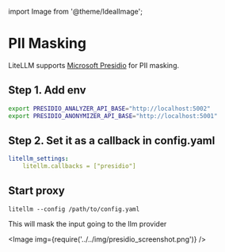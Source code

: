 import Image from '@theme/IdealImage';

# PII Masking

LiteLLM supports [Microsoft Presidio](https://github.com/microsoft/presidio/) for PII masking. 

## Step 1. Add env

```bash
export PRESIDIO_ANALYZER_API_BASE="http://localhost:5002"
export PRESIDIO_ANONYMIZER_API_BASE="http://localhost:5001"
```

## Step 2. Set it as a callback in config.yaml

```yaml
litellm_settings: 
    litellm.callbacks = ["presidio"] 
```

## Start proxy 

```
litellm --config /path/to/config.yaml
```


This will mask the input going to the llm provider

<Image img={require('../../img/presidio_screenshot.png')} />